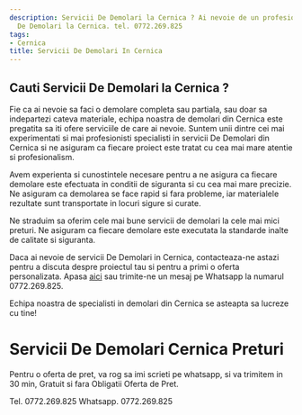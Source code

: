 ```yaml
---
description: Servicii De Demolari la Cernica ? Ai nevoie de un profesionist in Servicii
  De Demolari la Cernica. tel. 0772.269.825
tags:
- Cernica
title: Servicii De Demolari In Cernica
---
```



## Cauti Servicii De Demolari la Cernica ?

Fie ca ai nevoie sa faci o demolare completa sau partiala, sau doar sa indepartezi cateva materiale, echipa noastra de demolari din Cernica este pregatita sa iti ofere serviciile de care ai nevoie. Suntem unii dintre cei mai experimentati si mai profesionisti specialisti in servicii De Demolari din Cernica si ne asiguram ca fiecare proiect este tratat cu cea mai mare atentie si profesionalism. 

Avem experienta si cunostintele necesare pentru a ne asigura ca fiecare demolare este efectuata in conditii de siguranta si cu cea mai mare precizie. Ne asiguram ca demolarea se face rapid si fara probleme, iar materialele rezultate sunt transportate in locuri sigure si curate. 

Ne straduim sa oferim cele mai bune servicii de demolari la cele mai mici preturi. Ne asiguram ca fiecare demolare este executata la standarde inalte de calitate si siguranta. 

Daca ai nevoie de servicii De Demolari in Cernica, contacteaza-ne astazi pentru a discuta despre proiectul tau si pentru a primi o oferta personalizata. Apasa [aici](https://www.demolari-cernica.ro/) sau trimite-ne un mesaj pe Whatsapp la numarul 0772.269.825. 

Echipa noastra de specialisti in demolari din Cernica se asteapta sa lucreze cu tine!

# Servicii De Demolari Cernica Preturi
Pentru o oferta de pret, va rog sa imi scrieti pe whatsapp, si va trimitem in 30 min, Gratuit si fara Obligatii Oferta de Pret.

Tel. 0772.269.825
Whatsapp. 0772.269.825